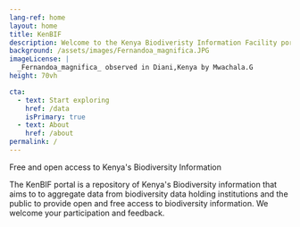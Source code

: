 ```yaml
---
lang-ref: home
layout: home
title: KenBIF
description: Welcome to the Kenya Biodiveristy Information Facility portal
background: /assets/images/Fernandoa_magnifica.JPG
imageLicense: |
  _Fernandoa_magnifica_ observed in Diani,Kenya by Mwachala.G
height: 70vh

cta:
  - text: Start exploring
    href: /data
    isPrimary: true
  - text: About
    href: /about
permalink: /
---
```



Free and open access to Kenya's Biodiversity Information

The KenBIF portal is a repository of Kenya's Biodiversity information that aims to to aggregate data from biodiversity data holding institutions and the public to provide open and free access to biodiversity information. We welcome your participation and feedback. 
